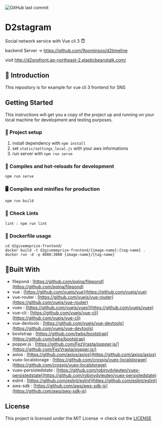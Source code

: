 ![GitHub last commit](https://img.shields.io/github/last-commit/veatoriche/D2stagram)
# D2stagram

Social network service with Vue cli 3 😇

backend Server -> https://github.com/9oominsoo/d2timeline

visit http://d2snsfront.ap-northeast-2.elasticbeanstalk.com/

## 🚪 Introduction

This repository is for example for vue cli 3 frontend for SNS 

## Getting Started

This instructions will get you a copy of the project up and running on your local machine for development and testing purposes.

### 🔨 Project setup

1. install dependency with `npm install`
2. set `static/settings_local.js` with your aws informations
3. run server with `npm run serve`

### 🔧 Compiles and hot-reloads for development
```
npm run serve
```

### 🖥 Compiles and minifies for production
```
npm run build
```

### 📝 Check Lints
```
lint : npm run lint
```

### 🐋 Dockerfile usage
```
cd d2givemeprize-frontend/
docker build -t d2givemeprize-frontend/{image-name}:{tag-name} .
docker run -d -p 8080:3000 {image-name}/{tag-name}
```

## 🧱Built With
* filepond : [https://github.com/pqina/filepond](https://github.com/pqina/filepond)
* vue : [https://github.com/vuejs/vue](https://github.com/vuejs/vue)
* vue-router : [https://github.com/vuejs/vue-router](https://github.com/vuejs/vue-router)
* vuex : [https://github.com/vuejs/vuex](https://github.com/vuejs/vuex)
* vue-cli : [https://github.com/vuejs/vue-cli](https://github.com/vuejs/vue-cli)
* vue-devtools : [https://github.com/vuejs/vue-devtools](https://github.com/vuejs/vue-devtools)
* bootstrap : [https://github.com/twbs/bootstrap](https://github.com/twbs/bootstrap)
* popper.js : [https://github.com/FezVrasta/popper.js/](https://github.com/FezVrasta/popper.js/)
* axios : [https://github.com/axios/axios](https://github.com/axios/axios)
* vuex-localstorage : [https://github.com/crossjs/vuex-localstorage](https://github.com/crossjs/vuex-localstorage)
* vuex-persistedstate : [https://github.com/robinvdvleuten/vuex-persistedstate](https://github.com/robinvdvleuten/vuex-persistedstate)
* eslint : [https://github.com/eslint/eslint](https://github.com/eslint/eslint)
* aws-sdk : [https://github.com/aws/aws-sdk-js](https://github.com/aws/aws-sdk-js)

## License
This project is licensed under the MIT License -> check out the [LICENSE](https://github.com/veatoriche/d2givemeprize-frontend/blob/master/LICENSE)

